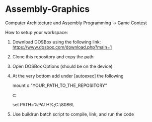 # Assembly-Graphics
Computer Architecture and Assembly Programming -> Game Contest


How to setup your workspace:
1. Download DOSBox using the following link: https://www.dosbox.com/download.php?main=1

2. Clone this repository and copy the path

3. Open DOSBox Options (should be on the device)

4. At the very bottom add under [autoexec] the following
   
   mount c "YOUR_PATH_TO_THE_REPOSITORY"
   
   c:
   
   set PATH=%PATH%;C:\8086\
  
5. Use buildrun batch script to compile, link, and run the code
